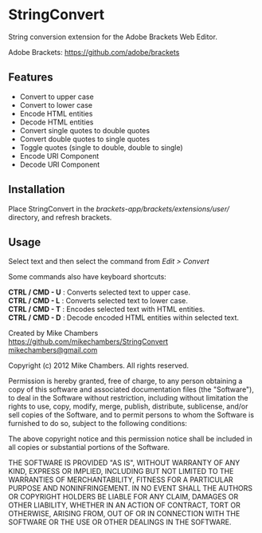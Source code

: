StringConvert
=============

String conversion extension for the Adobe Brackets Web Editor.

Adobe Brackets:
https://github.com/adobe/brackets

## Features
* Convert to upper case
* Convert to lower case
* Encode HTML entities
* Decode HTML entities
* Convert single quotes to double quotes
* Convert double quotes to single quotes
* Toggle quotes (single to double, double to single)
* Encode URI Component
* Decode URI Component

## Installation

Place StringConvert in the _brackets-app/brackets/extensions/user/_ directory, and refresh brackets.

## Usage

Select text and then select the command from _Edit > Convert_

Some commands also have keyboard shortcuts:

**CTRL / CMD - U** : Converts selected text to upper case.  
**CTRL / CMD - L** : Converts selected text to lower case.  
**CTRL / CMD - T** : Encodes selected text with HTML entities.  
**CTRL / CMD - D** : Decode encoded HTML entities within selected text. 


Created by Mike Chambers  
https://github.com/mikechambers/StringConvert  
mikechambers@gmail.com  


Copyright (c) 2012 Mike Chambers. All rights reserved.

Permission is hereby granted, free of charge, to any person obtaining a
copy of this software and associated documentation files (the "Software"), 
to deal in the Software without restriction, including without limitation 
the rights to use, copy, modify, merge, publish, distribute, sublicense, 
and/or sell copies of the Software, and to permit persons to whom the 
Software is furnished to do so, subject to the following conditions:

The above copyright notice and this permission notice shall be included in
all copies or substantial portions of the Software.
  
THE SOFTWARE IS PROVIDED "AS IS", WITHOUT WARRANTY OF ANY KIND, EXPRESS OR
IMPLIED, INCLUDING BUT NOT LIMITED TO THE WARRANTIES OF MERCHANTABILITY, 
FITNESS FOR A PARTICULAR PURPOSE AND NONINFRINGEMENT. IN NO EVENT SHALL THE
AUTHORS OR COPYRIGHT HOLDERS BE LIABLE FOR ANY CLAIM, DAMAGES OR OTHER 
LIABILITY, WHETHER IN AN ACTION OF CONTRACT, TORT OR OTHERWISE, ARISING 
FROM, OUT OF OR IN CONNECTION WITH THE SOFTWARE OR THE USE OR OTHER 
DEALINGS IN THE SOFTWARE.
